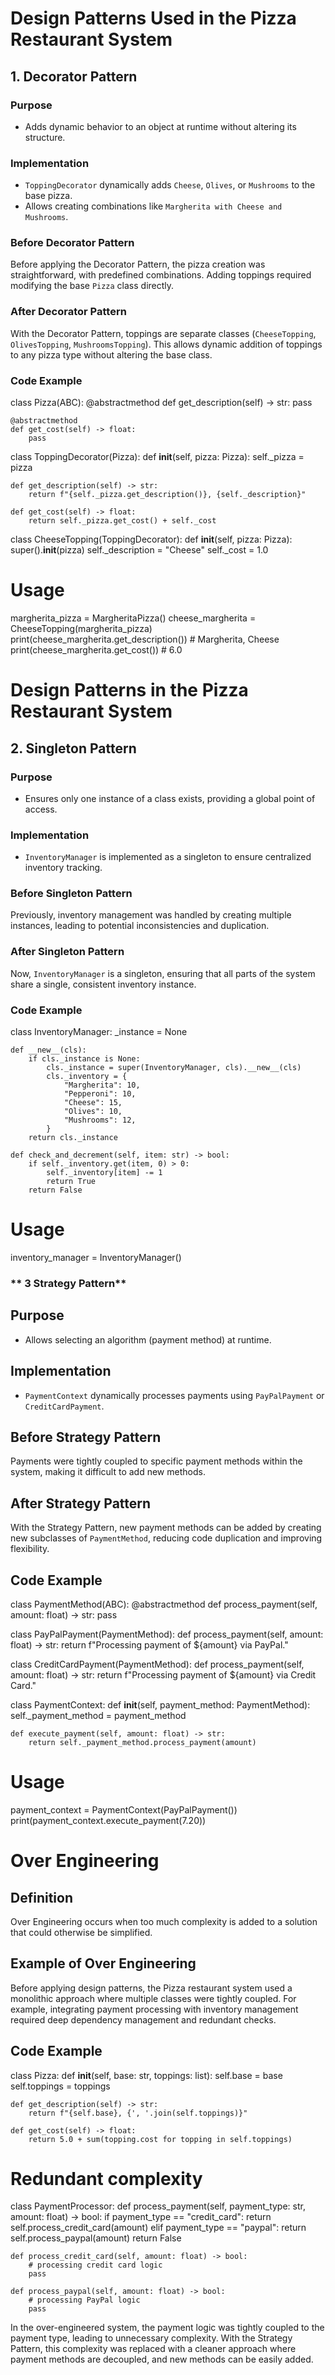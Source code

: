 # Design Patterns Used in the Pizza Restaurant System

## **1. Decorator Pattern**

### **Purpose**
- Adds dynamic behavior to an object at runtime without altering its structure.

### **Implementation**
- `ToppingDecorator` dynamically adds `Cheese`, `Olives`, or `Mushrooms` to the base pizza.
- Allows creating combinations like `Margherita with Cheese and Mushrooms`.

### **Before Decorator Pattern**
Before applying the Decorator Pattern, the pizza creation was straightforward, with predefined combinations. Adding toppings required modifying the base `Pizza` class directly.

### **After Decorator Pattern**
With the Decorator Pattern, toppings are separate classes (`CheeseTopping`, `OlivesTopping`, `MushroomsTopping`). This allows dynamic addition of toppings to any pizza type without altering the base class.

### **Code Example**  

class Pizza(ABC):
    @abstractmethod
    def get_description(self) -> str:
        pass

    @abstractmethod
    def get_cost(self) -> float:
        pass

class ToppingDecorator(Pizza):
    def __init__(self, pizza: Pizza):
        self._pizza = pizza

    def get_description(self) -> str:
        return f"{self._pizza.get_description()}, {self._description}"

    def get_cost(self) -> float:
        return self._pizza.get_cost() + self._cost

class CheeseTopping(ToppingDecorator):
    def __init__(self, pizza: Pizza):
        super().__init__(pizza)
        self._description = "Cheese"
        self._cost = 1.0

# Usage
margherita_pizza = MargheritaPizza()
cheese_margherita = CheeseTopping(margherita_pizza)
print(cheese_margherita.get_description())  # Margherita, Cheese
print(cheese_margherita.get_cost())  # 6.0


# Design Patterns in the Pizza Restaurant System

## **2. Singleton Pattern**

### **Purpose**
- Ensures only one instance of a class exists, providing a global point of access.

### **Implementation**
- `InventoryManager` is implemented as a singleton to ensure centralized inventory tracking.

### **Before Singleton Pattern**
Previously, inventory management was handled by creating multiple instances, leading to potential inconsistencies and duplication.

### **After Singleton Pattern**
Now, `InventoryManager` is a singleton, ensuring that all parts of the system share a single, consistent inventory instance.

### **Code Example**  

class InventoryManager:
    _instance = None

    def __new__(cls):
        if cls._instance is None:
            cls._instance = super(InventoryManager, cls).__new__(cls)
            cls._inventory = {
                "Margherita": 10,
                "Pepperoni": 10,
                "Cheese": 15,
                "Olives": 10,
                "Mushrooms": 12,
            }
        return cls._instance

    def check_and_decrement(self, item: str) -> bool:
        if self._inventory.get(item, 0) > 0:
            self._inventory[item] -= 1
            return True
        return False

# Usage
inventory_manager = InventoryManager()

### ** 3 Strategy Pattern**

## **Purpose**
- Allows selecting an algorithm (payment method) at runtime.

## **Implementation**
- `PaymentContext` dynamically processes payments using `PayPalPayment` or `CreditCardPayment`.

## **Before Strategy Pattern**
Payments were tightly coupled to specific payment methods within the system, making it difficult to add new methods.

## **After Strategy Pattern**
With the Strategy Pattern, new payment methods can be added by creating new subclasses of `PaymentMethod`, reducing code duplication and improving flexibility.

## **Code Example**  

class PaymentMethod(ABC):
    @abstractmethod
    def process_payment(self, amount: float) -> str:
        pass

class PayPalPayment(PaymentMethod):
    def process_payment(self, amount: float) -> str:
        return f"Processing payment of ${amount} via PayPal."

class CreditCardPayment(PaymentMethod):
    def process_payment(self, amount: float) -> str:
        return f"Processing payment of ${amount} via Credit Card."

class PaymentContext:
    def __init__(self, payment_method: PaymentMethod):
        self._payment_method = payment_method

    def execute_payment(self, amount: float) -> str:
        return self._payment_method.process_payment(amount)

# Usage
payment_context = PaymentContext(PayPalPayment())
print(payment_context.execute_payment(7.20))


# Over Engineering

## **Definition**
Over Engineering occurs when too much complexity is added to a solution that could otherwise be simplified.

## **Example of Over Engineering**
Before applying design patterns, the Pizza restaurant system used a monolithic approach where multiple classes were tightly coupled. For example, integrating payment processing with inventory management required deep dependency management and redundant checks.

## **Code Example**  

class Pizza:
    def __init__(self, base: str, toppings: list):
        self.base = base
        self.toppings = toppings

    def get_description(self) -> str:
        return f"{self.base}, {', '.join(self.toppings)}"

    def get_cost(self) -> float:
        return 5.0 + sum(topping.cost for topping in self.toppings)

# Redundant complexity
class PaymentProcessor:
    def process_payment(self, payment_type: str, amount: float) -> bool:
        if payment_type == "credit_card":
            return self.process_credit_card(amount)
        elif payment_type == "paypal":
            return self.process_paypal(amount)
        return False

    def process_credit_card(self, amount: float) -> bool:
        # processing credit card logic
        pass

    def process_paypal(self, amount: float) -> bool:
        # processing PayPal logic
        pass

In the over-engineered system, the payment logic was tightly coupled to the payment type, leading to unnecessary complexity. With the Strategy Pattern, this complexity was replaced with a cleaner approach where payment methods are decoupled, and new methods can be easily added.